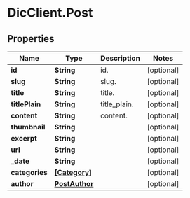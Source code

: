 # DicClient.Post

## Properties
Name | Type | Description | Notes
------------ | ------------- | ------------- | -------------
**id** | **String** | id. | [optional] 
**slug** | **String** | slug. | [optional] 
**title** | **String** | title. | [optional] 
**titlePlain** | **String** | title_plain. | [optional] 
**content** | **String** | content. | [optional] 
**thumbnail** | **String** |  | [optional] 
**excerpt** | **String** |  | [optional] 
**url** | **String** |  | [optional] 
**_date** | **String** |  | [optional] 
**categories** | [**[Category]**](Category.md) |  | [optional] 
**author** | [**PostAuthor**](PostAuthor.md) |  | [optional] 


